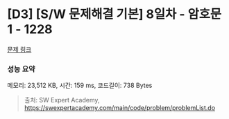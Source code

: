 # [D3] [S/W 문제해결 기본] 8일차 - 암호문1 - 1228 

[문제 링크](https://swexpertacademy.com/main/code/problem/problemDetail.do?contestProbId=AV14w-rKAHACFAYD) 

### 성능 요약

메모리: 23,512 KB, 시간: 159 ms, 코드길이: 738 Bytes



> 출처: SW Expert Academy, https://swexpertacademy.com/main/code/problem/problemList.do